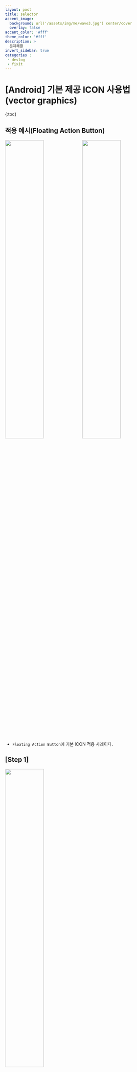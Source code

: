 ```yaml
---
layout: post
title: selector 
accent_image: 
  background: url('/assets/img/me/wave3.jpg') center/cover
  overlay: false
accent_color: '#fff'
theme_color: '#fff'
description: >
  문제해결
invert_sidebar: true
categories :
 - devlog	
 - fixit
---
```


# [Android] 기본 제공 ICON  사용법 (vector graphics)

{:toc}

## 적용 예시(Floating Action Button)


<img src = "https://softychoo.github.io/assets/img/blog/image-20230809162727862.png" width = "50%"><img src = "https://softychoo.github.io/assets/img/blog/image-20230809160905342.png" width = "50%">
- `Floating Action Button`에 기본 ICON 적용 사례이다.


## [Step 1]

<img src = "https://softychoo.github.io/assets/img/blog/image-20230809161526008.png" width = "50%">

* res/**drawable** 우클릭 후 **VectorAsset**클릭!

---

## [Step 2] 아이콘 선택


<img src = "https://softychoo.github.io/assets/img/blog/image-20230809161936169.png" >

- **Clip art** 버튼을 눌러 원하는 아이콘을 선택해주자

<img src = "https://softychoo.github.io/assets/img/blog/image-20230809162407690.png" >

- 필자는 추가버튼을 만들어 줄 계획이라  `add` 아이콘을 선택해주었다.

---

## [Step 3] 적용

```xml
<com.google.android.material.floatingactionbutton.FloatingActionButton
        ...
        android:src="@drawable/baseline_add_24"
        ...                                                               
        />
```

- 생성된 아이콘을 적용해주자!

- 필자는 버튼에 넣어주기 위해서 버튼에 다음의 코드를 추가해주었다 :)

